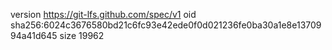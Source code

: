 version https://git-lfs.github.com/spec/v1
oid sha256:6024c3676580bd21c6fc93e42ede0f0d021236fe0ba30a1e8e1370994a41d645
size 19962
